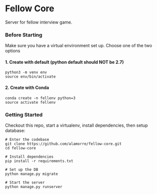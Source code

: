 # Fellow Core
Server for fellow interview game.

### Before Starting
Make sure you have a virtual environment set up. Choose one of the two options

#### 1. Create with default (python default should NOT be 2.7)
```
python3 -m venv env
source env/bin/activate
```

#### 2. Create with Conda
```
conda create -n fellenv python=3
source activate fellenv
```

### Getting Started
Checkout this repo, start a virtualenv, install dependencies, then setup database:

```
# Enter the codebase 
git clone https://github.com/alamorre/fellow-core.git
cd fellow-core

# Install dependencies
pip install -r requirements.txt

# Set up the DB
python manage.py migrate

# Start the server
python manage.py runserver
```
